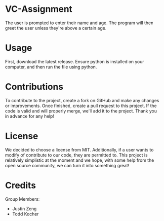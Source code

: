 # VC-Assignment
The user is prompted to enter their name and age. The program will then greet the user unless they're above a certain age.

# Usage
First, download the latest release. Ensure python is installed on your computer, and then run the file using python.

# Contributions
To contribute to the project, create a fork on GitHub and make any changes or improvements. Once finished, create a pull request to this project. If the code is valid and will properly merge, we'll add it to the project. Thank you in advance for any help!

# License
We decided to choose a license from MIT. Additionally, if a user wants to modify of contribute to our code, they are permitted to. This project is relatively simplistic at the moment and we hope, with some help from the open source community, we can turn it into something great!

# Credits
Group Members:
* Justin Zeng
* Todd Kocher
